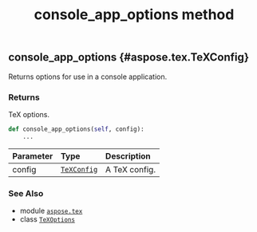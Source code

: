 ﻿---
title: console_app_options method
second_title: Aspose.TeX for Python via .NET API References
description: 
type: docs
weight: 20
url: /python-net/aspose.tex/texoptions/console_app_options/
is_root: false
---

## console_app_options {#aspose.tex.TeXConfig}

Returns options for use in a console application.


### Returns 


TeX options.


```python
def console_app_options(self, config):
    ...
```


| Parameter | Type | Description |
| :- | :- | :- |
| config | [`TeXConfig`](/tex/python-net/aspose.tex/texconfig) | A TeX config. |



### See Also
* module [`aspose.tex`](../../)
* class [`TeXOptions`](/tex/python-net/aspose.tex/texoptions)
